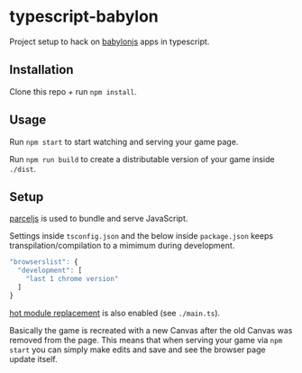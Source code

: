 # typescript-babylon

Project setup to hack on [babylonjs](https://www.babylonjs.com/) apps in typescript.

## Installation

Clone this repo + run `npm install`.

## Usage

Run `npm start` to start watching and serving your game page.

Run `npm run build` to create a distributable version of your game inside `./dist`.

## Setup

[parceljs](https://parceljs.org/) is used to bundle and serve JavaScript.

Settings inside `tsconfig.json` and the below inside `package.json` keeps
transpilation/compilation to a mimimum during development.

```js
"browserslist": {
  "development": [
    "last 1 chrome version"
  ]
}
```

[hot module replacement](https://parceljs.org/hmr.html) is also enabled (see `./main.ts`).

Basically the game is recreated with a new Canvas after the old Canvas was removed from the
page. This means that when serving your game via `npm start` you can simply make edits and save
and see the browser page update itself.

